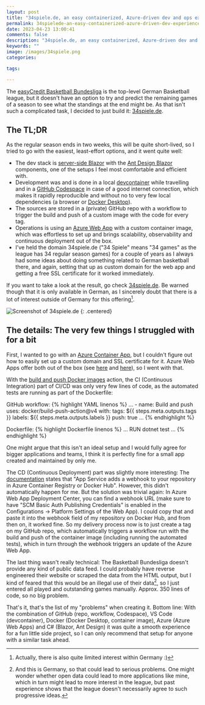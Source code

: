 ```yaml
---
layout: post
title: "34spiele.de, an easy containerized, Azure-driven dev and ops experience"
permalink: 34spielede-an-easy-containerized-azure-driven-dev-experience
date: 2023-04-23 13:00:41
comments: false
description: "34spiele.de, an easy containerized, Azure-driven dev and ops experience"
keywords: ""
image: /images/34spiele.png
categories:

tags:

---
```


The [easyCredit Basketball Bundesliga][ecbbl] is the top-level German Basketball league, but it doesn't have an option to try and predict the remaining games of a season to see what the standings at the end might be. As that isn't such a complicated task, I decided to just build it: [34spiele.de][vs].

## The TL;DR

As the regular season ends in two weeks, this will be quite short-lived, so I tried to go with the easiest, least-effort options, and it went quite well:

- The dev stack is [server-side Blazor][blazor] with the [Ant Design Blazor][antblazor] components, one of the setups I feel most comfortable and efficient with.
- Development was and is done in a local [devcontainer][devc] while travelling and in a [GitHub Codespace][ghc] in case of a good internet connection, which makes it rapidly reproducible and without no to very few local dependencies (a browser or [Docker Desktop][dd]).
- The sources are stored in a (private) GitHub repo with a workflow to trigger the build and push of a custom image with the code for every tag.
- Operations is using an [Azure Web App][awa] with a custom container image, which was effortless to set up and brings scalability, observability and continuous deployment out of the box.
- I've held the domain 34spiele.de ("34 Spiele" means "34 games" as the league has 34 regular season games) for a couple of years as I always had some ideas about doing something related to German basketball there, and again, setting that up as custom domain for the web app and getting a free SSL certificate for it worked immediately.

If you want to take a look at the result, go check [34spiele.de][vs]. Be warned though that it is only available in German, as I sincerely doubt that there is a lot of interest outside of Germany for this offering[^1].

![Screenshot of 34spiele.de](/images/34spiele.png)
{: .centered}

## The details: The very few things I struggled with for a bit

First, I wanted to go with an [Azure Container App][aca], but I couldn't figure out how to easily set up a custom domain and SSL certificate for it. Azure Web Apps offer both out of the box (see [here][domain] and [here][ssl]), so I went with that.

With the [build and push Docker images][bap] action, the CI (Continuous Integration) part of CI/CD was only very few lines of code, as the automated tests are running as part of the Dockerfile:

GitHub workflow:
{% highlight YAML linenos %}
...
    -
      name: Build and push
      uses: docker/build-push-action@v4
      with:
        tags: ${{ steps.meta.outputs.tags }}
        labels: ${{ steps.meta.outputs.labels }}
        push: true
...
{% endhighlight %}

Dockerfile:
{% highlight Dockerfile linenos %}
...
RUN dotnet test
...
{% endhighlight %}

One might argue that this isn't an ideal setup and I would fully agree for bigger applications and teams, I think it is perfectly fine for a small app created and maintained by only me.

The CD (Continuous Deployment) part was slightly more interesting: The [documentation][cd] states that "App Service adds a webhook to your repository in Azure Container Registry or Docker Hub". However, this didn't automatically happen for me. But the solution was trivial again: In Azure Web App Deployment Center, you can find a webhook URL (make sure to have "SCM Basic Auth Publishing Credentials" is enabled in the Configurations -> Platform Settings of the Web App). I could copy that and paste it into the webhook field of my repository on Docker Hub, and from then on, it worked fine. So my delivery process now is to just create a tag on my GitHub repo, which automatically triggers a workflow run with the build and push of the container image (including running the automated tests), which in turn through the webhook triggers an update of the Azure Web App.

The last thing wasn't really technical: The Basketball Bundesliga doesn't provide any kind of public data feed. I could probably have reverse engineered their website or scraped the data from the HTML output, but I kind of feared that this would be an illegal use of their data[^2], so I just entered all played and outstanding games manually. Approx. 350 lines of code, so no big problem.

That's it, that's the list of my "problems" when creating it. Bottom line: With the combination of GitHub (repo, workflow, Codespace), VS Code (devcontainer), Docker (Docker Desktop, container image), Azure (Azure Web Apps) and C# (Blazor, Ant Design) it was quite a smooth experience for a fun little side project, so I can only recommend that setup for anyone with a similar task ahead.


[^1]: Actually, there is also quite limited interest within Germany :)
[^2]: And this is Germany, so that could lead to serious problems. One might wonder whether open data could lead to more applications like mine, which in turn might lead to more interest in the league, but past experience shows that the league doesn't necessarily agree to such progressive ideas.

[ecbbl]: https://www.easycredit-bbl.de
[vs]: https://34spiele.de
[blazor]: https://learn.microsoft.com/en-us/aspnet/core/blazor/hosting-models?view=aspnetcore-7.0#blazor-server
[antblazor]: https://antblazor.com/
[devc]: https://code.visualstudio.com/docs/devcontainers/containers
[ghc]: https://github.com/features/codespaces
[dd]: https://docs.docker.com/desktop/
[awa]: https://azure.microsoft.com/en-us/products/app-service/web
[aca]: https://learn.microsoft.com/en-us/azure/container-apps/overview
[domain]: https://learn.microsoft.com/en-us/azure/app-service/app-service-web-tutorial-custom-domain
[ssl]: https://learn.microsoft.com/en-us/azure/app-service/configure-ssl-bindings
[bap]: https://github.com/marketplace/actions/build-and-push-docker-images
[cd]: https://learn.microsoft.com/en-us/azure/app-service/deploy-ci-cd-custom-container?tabs=dockerhub&pivots=container-linux#4-enable-cicd